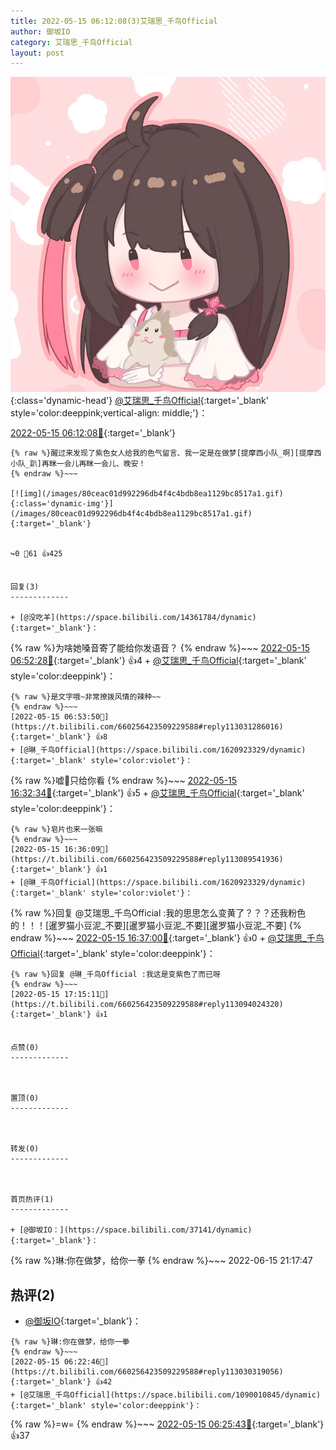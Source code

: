 ```yaml
---
title: 2022-05-15 06:12:08(3)艾瑞思_千鸟Official
author: 御坂IO
category: 艾瑞思_千鸟Official
layout: post
---
```


![img](/images/7e08840c56f251de28bdf766b647bd5fe9a5d50a.jpg){:class='dynamic-head'}
[@艾瑞思_千鸟Official](https://space.bilibili.com/1090010845/dynamic){:target='_blank' style='color:deeppink;vertical-align: middle;'}：

[2022-05-15 06:12:08🔗](https://t.bilibili.com/660256423509229588){:target='_blank'}

~~~
{% raw %}醒过来发现了紫色女人给我的色气留言、我一定是在做梦[提摩西小队_啊][提摩西小队_趴]再眯一会儿再眯一会儿、晚安！
{% endraw %}~~~

[![img](/images/80ceac01d992296db4f4c4bdb8ea1129bc8517a1.gif){:class='dynamic-img'}](/images/80ceac01d992296db4f4c4bdb8ea1129bc8517a1.gif){:target='_blank'}


↪️0 💬61 👍425


回复(3)
-------------

+ [@没吃羊](https://space.bilibili.com/14361784/dynamic){:target='_blank'}：
~~~
{% raw %}为啥她嗓音寄了能给你发语音？
{% endraw %}~~~
[2022-05-15 06:52:28🔗](https://t.bilibili.com/660256423509229588#reply113031112816){:target='_blank'} 👍4
    + [@艾瑞思_千鸟Official](https://space.bilibili.com/1090010845/dynamic){:target='_blank' style='color:deeppink'}：
~~~
{% raw %}是文字哦~非常撩拨风情的辣种~~
{% endraw %}~~~
[2022-05-15 06:53:50🔗](https://t.bilibili.com/660256423509229588#reply113031286016){:target='_blank'} 👍8
+ [@琳_千鸟Official](https://space.bilibili.com/1620923329/dynamic){:target='_blank' style='color:violet'}：
~~~
{% raw %}嘘🤫只给你看
{% endraw %}~~~
[2022-05-15 16:32:34🔗](https://t.bilibili.com/660256423509229588#reply113089200416){:target='_blank'} 👍5
    + [@艾瑞思_千鸟Official](https://space.bilibili.com/1090010845/dynamic){:target='_blank' style='color:deeppink'}：
~~~
{% raw %}皂片也来一张嘛
{% endraw %}~~~
[2022-05-15 16:36:09🔗](https://t.bilibili.com/660256423509229588#reply113089541936){:target='_blank'} 👍1
+ [@琳_千鸟Official](https://space.bilibili.com/1620923329/dynamic){:target='_blank' style='color:violet'}：
~~~
{% raw %}回复 @艾瑞思_千鸟Official :我的思思怎么变黄了？？？还我粉色的！！！[暹罗猫小豆泥_不要][暹罗猫小豆泥_不要][暹罗猫小豆泥_不要]
{% endraw %}~~~
[2022-05-15 16:37:00🔗](https://t.bilibili.com/660256423509229588#reply113089573344){:target='_blank'} 👍0
    + [@艾瑞思_千鸟Official](https://space.bilibili.com/1090010845/dynamic){:target='_blank' style='color:deeppink'}：
~~~
{% raw %}回复 @琳_千鸟Official :我这是变紫色了而已呀
{% endraw %}~~~
[2022-05-15 17:15:11🔗](https://t.bilibili.com/660256423509229588#reply113094024320){:target='_blank'} 👍1


点赞(0)
-------------



置顶(0)
-------------



转发(0)
-------------



首页热评(1)
-------------

+ [@御坂IO：](https://space.bilibili.com/37141/dynamic){:target='_blank'}：
~~~
{% raw %}琳:你在做梦，给你一拳
{% endraw %}~~~
2022-06-15 21:17:47


热评(2)
-------------

+ [@御坂IO](https://space.bilibili.com/37141/dynamic){:target='_blank'}：
~~~
{% raw %}琳:你在做梦，给你一拳
{% endraw %}~~~
[2022-05-15 06:22:46🔗](https://t.bilibili.com/660256423509229588#reply113030319056){:target='_blank'} 👍42
+ [@艾瑞思_千鸟Official](https://space.bilibili.com/1090010845/dynamic){:target='_blank' style='color:deeppink'}：
~~~
{% raw %}=w=
{% endraw %}~~~
[2022-05-15 06:25:43🔗](https://t.bilibili.com/660256423509229588#reply113030562640){:target='_blank'} 👍37


